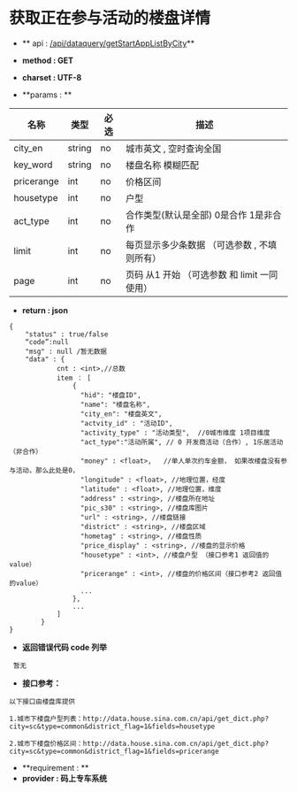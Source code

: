 
# 获取正在参与活动的楼盘详情

* ** api : [/api/dataquery/getStartAppListByCity](/api/dataquery/getStartAppListByCity)** 

* **method : GET**

* **charset : UTF-8**

* **params : **

| 名称|类型| 必选 | 描述|
| -- | -- | -- | -- |
| city_en  | string | no | 城市英文 , 空时查询全国|
| key_word  | string | no | 楼盘名称 模糊匹配|
|pricerange|int|no|价格区间|
|housetype|int|no|户型|
|act_type|int|no|合作类型(默认是全部) 0是合作 1是非合作|
|limit|int|no|每页显示多少条数据 （可选参数 , 不填则所有） |
|page|int|no|页码 从1 开始  （可选参数 和 limit 一同使用）|


* **return : json**

```
{
    "status" : true/false
    “code”:null
    "msg" : null /暂无数据 
    "data" : {
            cnt : <int>,//总数
            item ： [
                {
                  "hid": "楼盘ID",
                  "name": "楼盘名称",
                  "city_en": "楼盘英文",
                  "actvity_id" : "活动ID",
                  "activity_type" : "活动类型",  //0城市维度 1项目维度
                  "act_type":"活动所属", // 0 开发商活动（合作）, 1乐居活动（非合作）
                  "money" : <float>,   //单人单次约车金额， 如果改楼盘没有参与活动，那么此处是0，
                  "longitude" : <float>, //地理位置，经度
                  "latitude" : <float>, //地理位置，维度
                  "address" : <string>, //楼盘所在地址
                  "pic_s30" : <string>, //楼盘库图片
                  "url" : <string>, //楼盘链接
                  "district" : <string>, //楼盘区域
                  "hometag" : <string>, //楼盘性质
                  "price_display" : <string>, //楼盘的显示价格
                  "housetype" : <int>, //楼盘户型 （接口参考1 返回值的value）
                  "pricerange" : <int>, //楼盘的价格区间（接口参考2 返回值的value）
                  ...
                },
                ...
            ]
        }
}
```
* **返回错误代码 code 列举**

```
 暂无

```

* **接口参考：**

```
以下接口由楼盘库提供

1.城市下楼盘户型列表：http://data.house.sina.com.cn/api/get_dict.php?city=sc&type=common&district_flag=1&fields=housetype

2.城市下楼盘价格区间：http://data.house.sina.com.cn/api/get_dict.php?city=sc&type=common&district_flag=1&fields=pricerange
```

* **requirement : **
* **provider : 码上专车系统**
